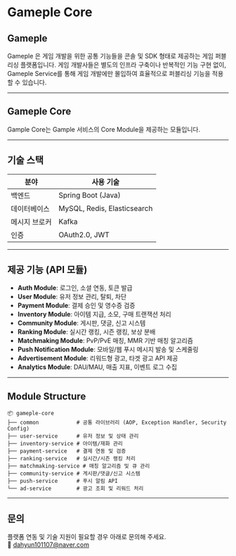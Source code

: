 # Gameple Core

## Gameple
Gameple 은 게임 개발을 위한 공통 기능들을 콘솔 및 SDK 형태로 제공하는 게임 퍼블리싱 플랫폼입니다.
게임 개발사들은 별도의 인프라 구축이나 반복적인 기능 구현 없이, Gameple Service를 통해 게임 개발에만 몰입하여 효율적으로 퍼블리싱 기능을 적용할 수 있습니다.

---

## Gameple Core
Gample Core는 Gample 서비스의 Core Module을 제공하는 모듈입니다.

---

## 기술 스택
| 분야 | 사용 기술 |
|------|-----------|
| 백엔드 | Spring Boot (Java) |
| 데이터베이스 | MySQL, Redis, Elasticsearch |
| 메시지 브로커 | Kafka |
| 인증 | OAuth2.0, JWT |

---

## 제공 기능 (API 모듈)
- **Auth Module**: 로그인, 소셜 연동, 토큰 발급
- **User Module**: 유저 정보 관리, 탈퇴, 차단
- **Payment Module**: 결제 승인 및 영수증 검증
- **Inventory Module**: 아이템 지급, 소모, 구매 트랜잭션 처리
- **Community Module**: 게시판, 댓글, 신고 시스템
- **Ranking Module**: 실시간 랭킹, 시즌 랭킹, 보상 분배
- **Matchmaking Module**: PvP/PvE 매칭, MMR 기반 매칭 알고리즘
- **Push Notification Module**: 모바일/웹 푸시 메시지 발송 및 스케줄링
- **Advertisement Module**: 리워드형 광고, 타겟 광고 API 제공
- **Analytics Module**: DAU/MAU, 매출 지표, 이벤트 로그 수집

---

## Module Structure
```
📦 gameple-core
├── common            # 공통 라이브러리 (AOP, Exception Handler, Security Config)
├── user-service      # 유저 정보 및 상태 관리
├── inventory-service # 아이템/재화 관리
├── payment-service   # 결제 연동 및 검증
├── ranking-service   # 실시간/시즌 랭킹 처리
├── matchmaking-service # 매칭 알고리즘 및 큐 관리
├── community-service # 게시판/댓글/신고 시스템
├── push-service      # 푸시 알림 API
└── ad-service        # 광고 조회 및 리워드 처리
```

---

## 문의
플랫폼 연동 및 기술 지원이 필요할 경우 아래로 문의해 주세요. <br/>
📧 dahyun101107@naver.com

